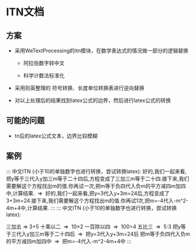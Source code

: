 # ITN文档

## 方案

*   采用WeTextProcessing的itn模块，在数学表达式的情况做一部分的逻辑替换
    
    *   阿拉伯数字转中文
        
    *   科学计数法标准化
        
*   采用则英整理的 符号转换、长度单位转换表进行逆向替换
    
*   对以上处理后的结果找到latex公式的边界，然后进行latex公式的转换
    

## 可能的问题

*   tn后的latex公式文本，边界比较模糊
    

## 案例

:::
中文ITN (小于10的单独数字也进行转换，尝试转换latex): 好的,我们一起来看,把y等于三代入y加三m等于二十四后,方程变成了三加三m等于二十四.接下来,我们需要解这个方程找出m的值.你再试一次,把m等于负四代入负m的平方减四m加四中,计算结果.  =>  好的,我们一起来看,把y=3代入y+3m=24后,方程变成了3+3m=24.接下来,我们需要解这个方程找出m的值.你再试1次,把m=-4代入-m^2-4m+4中,计算结果.
:::
:::
中文ITN (小于10的单独数字也进行转换，尝试转换latex):

三加五 => 3+5 十乘以二  =>  10×2 一百除以四  =>  100÷4 五比三  =>  5:3 把y等于三代入y加三m等于二十四后  =>  把y=3代入y+3m=24后 把m等于负四代入负m的平方减四m加四中  =>  把m=-4代入-m^2-4m+4中
:::